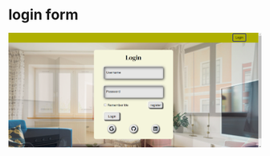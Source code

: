 # login form
![loginForm](https://raw.githubusercontent.com/setyabudipratama/component/main/gambar/loginForm2.png)
